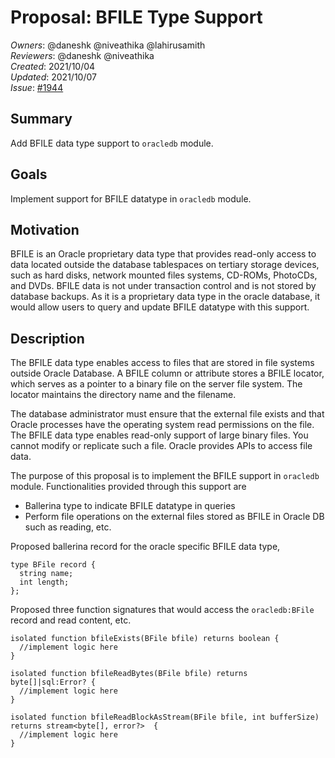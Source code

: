 # Proposal: BFILE Type Support
_Owners_:  @daneshk @niveathika @lahirusamith   
_Reviewers_: @daneshk @niveathika   
_Created_: 2021/10/04   
_Updated_: 2021/10/07   
_Issue_: [#1944](https://github.com/ballerina-platform/ballerina-standard-library/issues/1944)   

## Summary
Add BFILE data type support to `oracledb` module.

## Goals
Implement support for BFILE datatype in `oracledb` module.

## Motivation
BFILE is an Oracle proprietary data type that provides read-only access to data located outside the database tablespaces on tertiary storage devices, such as hard disks, network mounted files systems, CD-ROMs, PhotoCDs, and DVDs. BFILE data is not under transaction control and is not stored by database backups. As it is a proprietary data type in the oracle database, it would allow users to query and update BFILE datatype with this support.

## Description

The BFILE data type enables access to files that are stored in file systems outside Oracle Database. A BFILE column or attribute stores a BFILE locator, which serves as a pointer to a binary file on the server file system. The locator maintains the directory name and the filename.

The database administrator must ensure that the external file exists and that Oracle processes have the operating system read permissions on the file.
The BFILE data type enables read-only support of large binary files. You cannot modify or replicate such a file. Oracle provides APIs to access file data.

The purpose of this proposal is to implement the BFILE support in `oracledb` module. Functionalities provided through this support are

- Ballerina type to indicate BFILE datatype in queries
- Perform file operations on the external files stored as BFILE in Oracle  DB such as reading, etc.

Proposed ballerina record for the oracle specific BFILE data type,

```ballerina
type BFile record {
  string name;
  int length;
};
```

Proposed three function signatures that would access the `oracledb:BFile` record and read content, etc. 

```ballerina
isolated function bfileExists(BFile bfile) returns boolean {
  //implement logic here
}

isolated function bfileReadBytes(BFile bfile) returns byte[]|sql:Error? {
  //implement logic here
}

isolated function bfileReadBlockAsStream(BFile bfile, int bufferSize) returns stream<byte[], error?>  {
  //implement logic here
}
```
